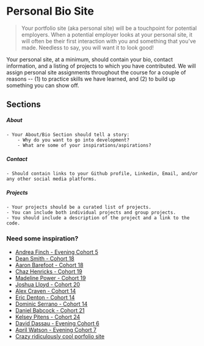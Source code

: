 # Personal Bio Site
> Your portfolio site (aka personal site) will be a touchpoint for potential employers. When a potential employer looks at your personal site, it will often be their first interaction with you and something that you've made. Needless to say, you will want it to look good!

Your personal site, at a minimum, should contain your bio, contact information, and a listing of projects to which you have contributed. We will assign personal site assignments throughout the course for a couple of reasons -- (1) to practice skills we have learned, and (2) to build up something you can show off.

## Sections
##### About
	- Your About/Bio Section should tell a story:
		- Why do you want to go into development?
		- What are some of your inspirations/aspirations?
	
##### Contact
	- Should contain links to your Github profile, Linkedin, Email, and/or any other social media platforms.

##### Projects
	- Your projects should be a curated list of projects. 
	- You can include both individual projects and group projects. 
	- You should include a description of the project and a link to the code.

### Need some inspiration?
- [Andrea Finch - Evening Cohort 5](https://aefinch.github.io/portfolio/)
- [Dean Smith - Cohort 18](http://deanthecodesmith.com/)
- [Aaron Barefoot - Cohort 18](https://aaronbarfoot.com/)
- [Chaz Henricks - Cohort 19](http://www.chazhenricks.com/)
- [Madeline Power - Cohort 19](https://madelineepower.github.io/)
- [Joshua Lloyd - Cohort 20](http://www.joshualloyd.com/index.html)
- [Alex Craven - Cohort 14](http://walexcraven.com/)
- [Eric Denton - Cohort 14](https://iamericanartist.github.io/)
- [Dominic Serrano - Cohort 14](https://dominicserrano.com/project)
- [Daniel Babcock - Cohort 21](http://www.danielbabcock.com/)
- [Kelsey Pitens - Cohort 24](http://kelseypintens.com/)
- [David Dassau - Evening Cohort 6](http://davidtdassau.com/)
- [April Watson - Evening Cohort 7](https://aprilrwatson.com/)
- [Crazy ridiculously cool porfolio site](http://www.rleonardi.com/interactive-resume/)
